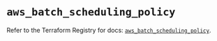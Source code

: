 # `aws_batch_scheduling_policy`

Refer to the Terraform Registry for docs: [`aws_batch_scheduling_policy`](https://registry.terraform.io/providers/hashicorp/aws/5.38.0/docs/resources/batch_scheduling_policy).
